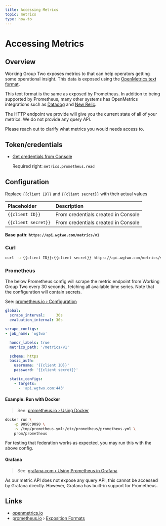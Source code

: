 ```yaml
---
title: Accessing Metrics
topic: metrics
type: how-to
---
```


# Accessing Metrics

## Overview
Working Group Two exposes metrics to that can help operators getting some operational insight. This data is exposed using the [OpenMetrics text format](https://openmetrics.io/).

This text format is the same as exposed by Prometheus. In addition to being supported by Prometheus, many other systems
has OpenMetrics integrations such as
[Datadog](https://docs.datadoghq.com/integrations/openmetrics/)
and [New Relic](https://docs.newrelic.com/docs/integrations/prometheus-integrations).

The HTTP endpoint we provide will give you the current state of all of your metrics. We do not provide any query API.

Please reach out to clarify what metrics you would needs access to.

## Token/credentials
* [Get credentials from Console](https://console.wgtwo.com/api-keys-redirect)

  Required right: `metrics.prometheus.read`

## Configuration
Replace `{{client ID}}` and `{{client secret}}` with their actual values

|     Placeholder     | Description                              |
|:--------------------|:---------------------------------------- |
| `{{client ID}}`     | From credentials created in Console      |
| `{{client secret}}` | From credentials created in Console      |

**Base path: `https://api.wgtwo.com/metrics/v1`**

### Curl
```bash
curl -u {{client ID}}:{{client secret}} https://api.wgtwo.com/metrics/v1
```

### Prometheus
The below Prometheus config will scrape the metric endpoint from Working Group Two every 30 seconds,
fetching all available time series. Note that the configuration will contain secrets.

See: [prometheus.io › Configuration](https://prometheus.io/docs/prometheus/latest/configuration/configuration/)

```yaml
global:
  scrape_interval:     30s
  evaluation_interval: 30s

scrape_configs:
- job_name: 'wgtwo'

  honor_labels: true
  metrics_path: '/metrics/v1'

  scheme: https
  basic_auth:
    username: '{{client ID}}'
    password: '{{client secret}}'

  static_configs:
    - targets:
      - 'api.wgtwo.com:443'
```

#### Example: Run with Docker
> See: [prometheus.io › Using Docker](https://prometheus.io/docs/prometheus/latest/installation/#using-docker)

```bash
docker run \
    -p 9090:9090 \
    -v /tmp/prometheus.yml:/etc/prometheus/prometheus.yml \
    prom/prometheus
```

For testing that federation works as expected, you may run this with the above config.

#### Grafana
> See: [grafana.com › Using Prometheus in Grafana](https://grafana.com/docs/grafana/latest/features/datasources/prometheus/)

As our metric API does not expose any query API, this cannot be accessed by Grafana directly. However, Grafana has
built-in support for Prometheus.



## Links
* [openmetrics.io](https://openmetrics.io/)
* [prometheus.io](https://prometheus.io/) › [Exposition Formats](https://prometheus.io/docs/instrumenting/exposition_formats/#text-based-format)

